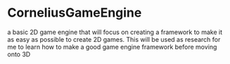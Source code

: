 # CorneliusGameEngine
a basic 2D game engine that will focus on creating a framework to make it as easy as possible to create 2D games. This will be used as research for me to learn how to make a good game engine framework before moving onto 3D
